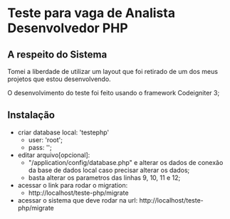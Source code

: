# Teste para vaga de Analista Desenvolvedor PHP

## A respeito do Sistema

Tomei a liberdade de utilizar um layout que foi retirado de um dos meus projetos que estou desenvolvendo.

O desenvolvimento do teste foi feito usando o framework Codeigniter 3;


## Instalação
- criar database local: 'testephp'
    - user: 'root';
    - pass: '';
- editar arquivo[opcional]: 
    - "/application/config/database.php" e alterar os dados de conexão da base de dados local caso precisar alterar os dados;
    - basta alterar os parametros das linhas 9, 10, 11 e 12;
- acessar o link para rodar o migration: 
    - http://localhost/teste-php/migrate
- acessar o sistema que deve rodar na url:
    http://localhost/teste-php/migrate
